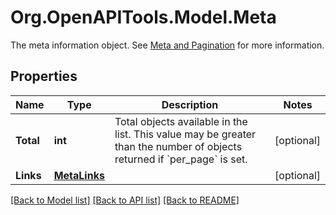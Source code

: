 # Org.OpenAPITools.Model.Meta
The meta information object. See [Meta and Pagination](#section/Introduction/Meta-and-Pagination) for more information.

## Properties

Name | Type | Description | Notes
------------ | ------------- | ------------- | -------------
**Total** | **int** | Total objects available in the list. This value may be greater than the number of objects returned if &#x60;per_page&#x60; is set. | [optional] 
**Links** | [**MetaLinks**](MetaLinks.md) |  | [optional] 

[[Back to Model list]](../README.md#documentation-for-models) [[Back to API list]](../README.md#documentation-for-api-endpoints) [[Back to README]](../README.md)

